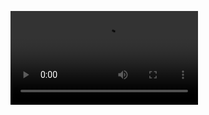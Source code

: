 ![screencast](https://user-images.githubusercontent.com/62709228/112741728-1fe51b80-8f56-11eb-98aa-06283ee65a14.mp4)


